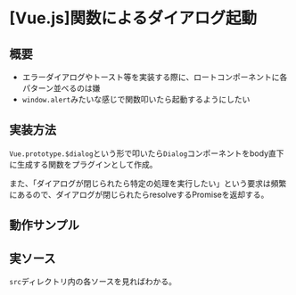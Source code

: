 # [Vue.js]関数によるダイアログ起動

## 概要

+ エラーダイアログやトースト等を実装する際に、ロートコンポーネントに各パターン並べるのは嫌
+ `window.alert`みたいな感じで関数叩いたら起動するようにしたい

## 実装方法

`Vue.prototype.$dialog`という形で叩いたら`Dialog`コンポーネントをbody直下に生成する関数をプラグインとして作成。

また、「ダイアログが閉じられたら特定の処理を実行したい」という要求は頻繁にあるので、ダイアログが閉じられたらresolveするPromiseを返却する。

## 動作サンプル



## 実ソース

`src`ディレクトリ内の各ソースを見ればわかる。
